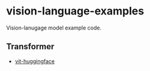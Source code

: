 # vision-language-examples
Vision-lanugage model example code.

## Transformer
- [vit-huggingface](transformer/00-vit-huggingface)
